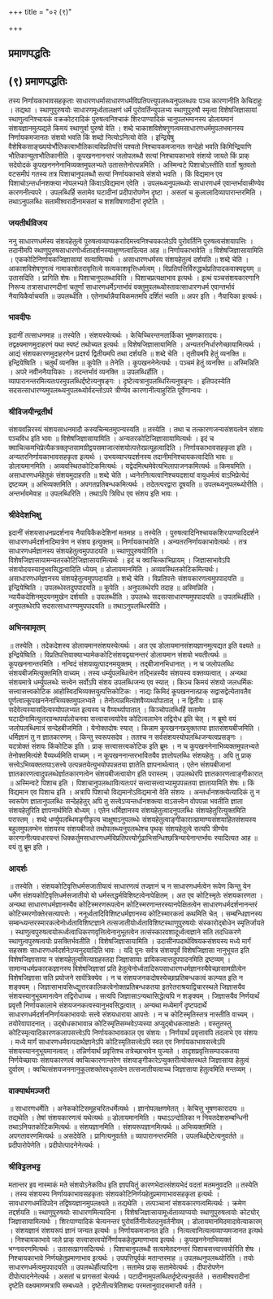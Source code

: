 +++
title = "०२ (९)"

+++


## प्रमाणपद्धतिः

## (९) **प्रमाणपद्धतिः**

तस्य निर्णायकाभावसहकृताः साधारणधर्मासाधारणधर्मविप्रतिपत्त्युपलब्ध्यनुपलब्धयः पञ्च कारणानीति केचिदाहुः । तद्यथा । स्थाणुपुरुषयोः साधारणमूर्ध्वतालक्षणं धर्मं पुरोवर्तिन्युपलभ्य स्थाणुपुरुषौ स्मृत्वा विशेषजिज्ञासायां स्थाणुत्वनिश्चायकं वक्रकोटरादिकं पुरुषत्वनिश्चाकं शिरःपाण्यादिकं चानुपलभमानस्य डोलायमानं संशयज्ञानमुत्पद्यते किमयं स्थाणुर्वा पुरुषो वेति । शब्दे चाकाशविशेषगुणत्वमसाधारणधर्ममुपलभमानस्य निर्णायकमजानतः संशयो भवति किं शब्दो नित्योऽनित्यो वेति । इन्द्रियेषु वैशेषिकसाङ्ख्ययोर्भौतिकत्वाभौतिकत्वविप्रतिपत्तिं पश्यतो निश्चायकमजानतः सन्देहो भवति किमिन्द्रियाणि भौतिकान्युताभौतिकानीति । कूपखननानन्तरं जलोपलब्धौ सत्यां निश्चायकाभावे संशयो जायते किं प्राक् सदेवोदकं कूपखनननेनाभिव्यक्तमुपलभ्यते उतासत्तेनोत्पन्नमिति । अस्मिन्वटे पिशाचोऽस्तीति वार्तां श्रुतवतो वटसमीपं गतस्य तत्र पिशाचानुपलब्धौ सत्यां निर्णायकाभावे संशयो भवति । किं विद्यमान एव पिशाचोऽन्तर्धानशक्त्या नोपलभ्यते किंवाऽविद्यमान एवेति । उपलब्ध्यनुपलब्ध्योः साधारणधर्म एवान्तर्भावात्त्रीण्येव कारणनीत्यपरे । उपलब्धिर्हि सतामेव घटादीनां प्रदीपारोपणेन दृष्टा । असतां च कुलालादिव्यापारान्तरमिति । तथाऽनुपलब्धिः सतामीश्वरादीनामसतां च शशविषाणादीनां दृष्टेति ।

### **जयतीर्थविजय**

ननु साधारणधर्मस्य संशयहेतुत्वे पुरुषत्वव्याप्यकरादिमत्त्वनिश्चयकालेऽपि पुरोवर्तिनि पुरुषत्वसंशयापत्तिः । तदानीमपि स्थाणुपुरुषसाधारणोर्ध्वतादर्शनस्याक्षुण्णत्वादित्यत आह ॥ निर्णायकाभावेति ॥ विशेषजिज्ञासायामिति । एककोटिनिर्णायकजिज्ञासायां सत्यामित्यर्थः । असाधारणधर्मस्य संशयहेतुत्वं दर्शयति ॥ शब्दे चेति । आकाशविशेषगुणत्वं नामाकाशेतरावृत्तित्वे सत्यकाशवृत्तिधर्मत्वम् । विप्रतिपत्तिर्विरुद्धार्थप्रतिपादकवाक्यद्वयम् ॥ उतासदिति । प्रागिति शेषः ॥ पिशाचानुपलब्धाविति । पिशाचप्रत्यक्षाभाव इत्यर्थः । इत्थं पञ्चसंशयकारणानि निरूप्य तत्रासाधारणदीनां चतुर्णां साधारणधर्मेऽन्तर्भावं वक्तुमुपलब्ध्योस्तावत्साधारणधर्म एवान्तर्भावं नैयायिकैर्वाचयति ॥ उपलब्धीति । एतेनार्थान्नैयायिकमतमपि दर्शितं भवति ॥ अपर इति । नैयायिका इत्यर्थः।

### **भावदीपः**

इदानीं तत्साधनमाह ॥ तस्येति । संशयस्येत्यर्थः । केचिच्चिरन्तनतार्किका भूषणकारादयः। तद्वक्ष्यमाणमुदाहरणं यथा स्पष्टं तथोच्यत इत्यर्थः ॥ विशेषजिज्ञासायामिति । अन्यतरनिर्धारणेच्छायामित्यर्थः । आद्यं संशयकारणमुदाहरणेन प्रदर्श्य द्वितीयमपि तथा दर्शयति ॥ शब्दे चेति । तृतीयमपि हेतुं व्यनक्ति ॥ इन्द्रियेष्विति । चतुर्थं व्यनक्ति ॥ कूपेति ॥ तेनेति । कूपखननेनेत्यर्थः । पञ्चमं हेतुं व्यनक्ति ॥ अस्मिन्निति । अपरे नवीननैयायिकाः । तदन्तर्भावं व्यनक्ति ॥ उपलब्धिर्हीति । व्यापारानन्तरमित्यतःपरमुपलब्धिर्द्दष्टेत्यनुषङ्गः । दृष्टेत्यत्रानुपलब्धिरित्यनुषङ्गः । इतिपदस्येति सदसत्साधारण्यमुपलब्ध्यनुपलब्ध्योर्वदन्तोऽपरे त्रीण्येव कारणानीत्याहुरिति पूर्वेणान्वयः ।

### **श्रीविजयीन्द्रतीर्थ**

संशयवन्निरस्यं संशयसाधनमादौ कस्यचिन्मतमुपन्यस्यति ॥ तस्येति । तथा च तत्कारणजन्यसंशयत्वेन संशयः पञ्चविध इति भावः ॥ विशेषजिज्ञासायामिति । अन्यतरकोटिजिज्ञासायामित्यर्थः । इदं च क्वाचित्कमभिप्रेत्यैकत्रक्लृप्तसामग्रीद्वयसमाजात्संशयोत्पत्तेरप्रत्यूहत्वादिति । निर्णायकाभावसहकृता इति । अन्यतरनिर्णायकाभावसहकृता इत्यर्थः । उभयव्याप्त्यदर्शनस्य तदानीमनिश्चायकत्वादिति भावः ॥ डोलायमानमिति । अव्यवस्थितकोटिकमित्यर्थः । यद्वेदमित्थमेवेत्यभिलापाजनकमित्यर्थः ॥ किमयमिति । असाधारणधर्महेतुकं संशयमुदाहरति ॥ शब्दे चेति । ध्वनेरनित्यत्वानिश्चयदशायां वायुधर्मत्वं वाऽभिप्रेत्येदं द्रष्टव्यम् ॥ अभिव्यक्तमिति । अपगतप्रतिबन्धकमित्यर्थः । तदेतत्परद्वारा दूषयति ॥ उपलब्ध्यनुपलब्ध्योरीति । अन्तर्भावमेवाह ॥ उपलब्धिरिति । तथाऽपि त्रिविध एव संशय इति भावः ।

### **श्रीवेदेशभिक्षु**

इदानीं संशयसाधनप्रदर्शनाय नैयायिकैकदेशिनां मतमाह ॥ तस्येति । पुरुषत्वादिनिश्चायकशिरःपाण्यादिदर्शने साधारणधर्मदर्शनादिमात्रेण न संशय इत्युक्तम् ॥ निर्णायकाभावेति । अन्यतरनिर्णायकाभावेत्यर्थः । तत्र साधारणधर्मज्ञानस्य संशयहेतुत्वमुपपादयति ॥ स्थाणुपुरुषयोरिति । विशेषजिज्ञासायामन्यतरकोटिजिज्ञासायामित्यर्थः । इदं च क्वाचित्काभिप्रायम् । जिज्ञासाभावेऽपि संशयोदयस्यानुभवसिद्धत्वादिति ध्येयम् ॥ डोलायमानमिति । अव्यवस्थितकोटिकमित्यर्थः। असाधारणधर्मज्ञानस्य संशयहेतुत्वमुपपदायति ॥ शब्दे चेति । विप्रतिपत्तेः संशयकारणत्वमुपपादयति ॥ इन्द्रियेष्विति । उपलब्धेस्तदुपपादयति ॥ कूपेति । अनुपलब्धेरपि तदाह ॥ अस्मिन्निति । न्यायैकदेशिनमुदयनमुखेन दर्शयति ॥ उपलब्धीति । उपलब्धेः सदसत्साधारण्यमुपपादयति ॥ उपलब्धिर्हीति । अनुपलब्धेरपि सदसत्साधारण्यमुपपादयति ॥ तथाऽनुपलब्धिरपीति ।

### **अभिनवामृतम्**

॥ तस्येति । तदेकदेशस्य डोलायमानसंशयस्येत्यर्थः । अत एव डोलायमानसंशयज्ञानमुत्पद्यत इति वक्ष्यते ॥ इन्द्रियेष्विति । विप्रतिपत्तिवाक्याभ्यामेककोटिसंशयद्वयानन्तरं डोलायमान संशयो भवतीत्यर्थः ॥ कूपखननान्तरमिति । नन्विदं संशयव्युत्पादनमयुक्तम् । तद्बीजानभिधानात् । न च जलोपलब्धिः संशयबीजमित्युक्तमिति वाच्यम् । तस्य धर्म्युपलब्धित्वेन तद्भिन्नस्यैव संशयस्य वक्तव्यत्वात् । अन्यथा संशयमात्रे धर्म्युपलब्धेः सत्त्वेन सर्वोऽपि संशय उपलब्धिजन्य एव स्यात् । किञ्च किमयं संशयो जलधर्मिकः सत्त्वासत्त्वकोटिक आहोस्विदभिव्यक्तयुत्पत्तिकोटिकः । नाद्यः किमिदं कूपखननात्प्राक् सद्वासद्वेत्येतावतैव पूर्णत्वात्कूपखननेनाभिव्यक्तमुपलभ्यते । तेनोत्पन्नमित्यंशवैय्यर्थ्यापातात् । न द्वितीयः । प्राक् सदेवेत्यस्यासदित्यस्योपलभ्यत इत्यस्य च वैय्यर्थ्यापातात् । किञ्चोपलब्धिर्हि सतामेव घटादीनामित्युत्तरग्रन्थपर्यालोचनया सत्त्वासत्त्वयोरेव कोटित्वलाभेन तद्विरोध इति चेत् । न ब्रूमो वयं जलोपलब्धिमात्रं सन्देहबीजमिति । येनोक्तदोषः स्यात् । किन्नाम कूपखननप्रयुक्ततया ज्ञातसंशयबीजमिति । धर्मिज्ञानं तु न ज्ञातकारणम् । किन्तु स्वरूपसदेव । ततश्च न सर्वसंशयस्योपलब्धिजन्यत्वप्रसङ्गः । यदत्रोक्तं संशयः किंकोटिक इति । प्राक् सत्त्वासत्त्वकोटिक इति ब्रूमः । न च कूपखननेनाभिव्यक्तमुपलभ्यते तेनोक्तमित्यंशे वैय्यर्थ्यमिति वाच्यम् । न कूपखननान्तरभावितयैव ज्ञातोपलब्धिः संशयहेतुः । अपि तु प्राक् सत्त्वेऽभिव्यक्ततयाऽसत्त्वे उत्पन्नतयेत्युभयोपपन्नतया ज्ञातेति ज्ञापनार्थत्वात् । एतेन संशयबीजानां ज्ञातकारणत्वादुपलब्धेर्ज्ञातकारणत्वेन संशयबीजत्वायोग इति परास्तम् । उपलब्धेरपि ज्ञातकारणत्वाङ्गीकारात् ॥ अस्मिन्वटे पिशाच इति । पिशाचानुपलब्धावित्यतःपरं सत्त्वासत्त्वाभ्यामुपपन्नतया ज्ञातायामिति शेषः ॥ किं विद्यमान एव पिशाच इति । अत्रापि पिशाचो विद्यमानोऽविद्यमानो वेति संशयः । अन्तर्धानशक्त्येत्यादिकं तु न स्वरूपेण ज्ञातानुपलब्धिः सन्देहहेतुर् अपि तु सत्त्वेऽप्यन्तर्धानशक्त्या वाऽसत्त्वेन वोपपन्ना भवतीति ज्ञाता संशयहेतुरिति ज्ञापनार्थमिति बोध्यम् । एतेन धर्मिज्ञानस्य संशयहेतुत्वादनुपलब्धिः संशयहेतुरित्युक्तमिति परास्तम् । शब्दे धर्म्युपलब्धिमङ्गीकृत्य चाक्षुषाऽनुपलब्धेः संशयहेतुत्वाङ्गीकारात्प्रामाण्यसंशयाहितसंशयस्य बहुलमुपलम्भेन संशयस्य संशयबीजते तथोपलब्ध्यनुपलब्धेश्च पृथक् संशयहेतुत्वे सत्यपि त्रीण्येव कारणानीत्यवधारयन्तं धिक्कर्तुमसाधारणधर्मविप्रतिपत्त्योर्गूढाभिसन्धिश्छत्रिन्यायेनान्तर्भावः स्यादित्यत आह ॥ वयं तु ब्रूम इति ।

### **आदर्शः**

॥ तस्येति । संशयकोटिवृत्तिधर्मसजातीयत्वं साधारणत्वं तज्ज्ञानं च न साधारणधर्मत्वेन रूपेण किन्तु येन धर्मेण संशयकोटिवृत्तिधर्मसजातीयो यो धर्मस्तद्धर्मविशिष्टत्वेनापेक्षितम् । अत एव कोटिस्मृतेः संशयकारणता । अन्यथा साधारणधर्मज्ञानस्यैव कोटिस्मरणरूपत्वेन कोटिस्मरणान्तरस्यानपेक्षितत्वेन साधारणधर्मदर्शनानन्तरं कोटिस्मरणोक्तेरसत्यापत्तेः । ननूर्ध्वतादिविशिष्टधर्मज्ञानस्य कोटिस्मारकत्वं कथमिति चेत् । सम्बन्धिज्ञानस्य सम्बन्ध्यन्तरस्मारकत्वेनोर्ध्वताविशिष्टज्ञाने तत्सजातीयोर्ध्वताविशिष्टस्थाणुपुरुषयोः संस्कारोद्बोधेन स्मृतिर्जायते । स्थाणुत्वपुरुषत्वयोरूर्ध्वत्वाधिकरणवृत्तित्वेनानुभूतत्वेन तत्संस्कारवशादूर्ध्वत्वज्ञाने सति तदधिकरणे स्थाणुत्वपुरुषत्वयोः प्रसक्तिर्भवतीति । विशेषजिज्ञासायामिति । उदासीनपदार्थविषयकसंशयस्य मध्ये मार्गं सहस्रशः साधारणधर्मदर्शनेऽप्यनुदयादिति भावः । यदि पुनः सर्वत्र संशयपूर्वं विशेषजिज्ञासा नानुभूयत इति विशेषजिज्ञासाया न संशयहेतुत्वमित्याग्रहस्तदा जिज्ञासायाः प्रायिकत्वात्तदुपपादनमिति द्रष्टव्यम् । सामान्यधर्मप्रकारकज्ञानस्य विशेषजिज्ञासां प्रति हेतुत्वेनोर्ध्वतादिरूपसाधारणधर्मज्ञानस्यैवेच्छासामग्रीत्वेन विशेषजिज्ञासा सति प्रयोजने सार्वत्रिक्येव । न च संशयजनकदोषस्येच्छाप्रतिबन्धकत्वं कल्प्यत इति न शङ्क्यम् । जिज्ञासाभावसिध्द्युत्तरकालिकत्वेनोक्तप्रतिबन्धकतया इतरेतराश्रयाद्विचारस्थले जिज्ञासयैव संशयस्यानुभूयमानत्वेन तद्विरोधाच्च । सत्यपि जिज्ञासाऽन्यथासिद्धेत्यपि न शङ्क्यम् । जिज्ञासयैव निर्णयार्थं प्रवृत्तौ निर्णायकालाभे संशयजनकत्वस्यानुभवसिद्धत्वात् । अन्यथा मध्येमार्गं दृष्टपदार्थे साधारणधर्मदर्शननिर्णायकाभावयोः सत्त्वे संशयधाराया आपत्तेः । न च कोटिस्मृतिस्तत्र नास्तीति वाच्यम् । तयोरेवापादनात् । उद्बोधकाभावान्न कोटिस्मृतिसम्भवेऽप्यस्या अप्युद्बोधकत्वाक्षतेः । वस्तुतस्तु कोटिस्मृत्यादिकारणकलापसत्त्वेऽपि निर्णायकाभावकाल एव संशयः । निर्णयार्थं प्रवृत्तावपि तदलाभे एव संशयः । मध्ये मार्गं साधारणधर्मवत्पदार्थज्ञानेऽपि कोटिस्मृतिसत्त्वेऽपि स्वत एव निर्णायकाभावसत्त्वेऽपि संशयस्याननुभूयमानत्वात् । तन्निर्णयार्थं प्रवृत्तिश्च तत्रेच्छाभावेन युज्यते । तादृशप्रवृत्तिसम्पादकतया निर्णयेच्छायाः संशयकारणत्वं क्वचित्कारणान्तरेण संशयाङ्गीकारेऽप्युक्तरीत्योक्तस्थले जिज्ञासाया हेतुत्वं दुर्वारम् । क्वचित्संशयजननानुकूलशक्तेरवधृतत्वेन तत्सजातीयत्वाच्च जिज्ञासाया हेतुत्वमिति मन्तव्यम् ।

### **वाक्यार्थमञ्जरी**

॥ साधारणधर्मेति । अनेककोटिसमूहचरितधर्मेत्यर्थः । ज्ञानोपलक्षणमेतत् । केचित्तु भूषणकारादयः ॥ तद्यथेति । तेषां संशयकारणत्वं यथेत्यर्थः ॥ डोलायमानमिति । यथाऽऽन्दोलिका न नियतदेशसम्बन्धिनी तथाऽनियतकोटिकमित्यर्थः ॥ संशयज्ञानमिति । संशयरूपज्ञानमित्यर्थः ॥ अभिव्यक्तमिति । अपगतावरणमित्यर्थः ॥ असदेवेति । प्रागित्यनुवर्तते ॥ व्यापारानन्तरमिति । उपलब्धिर्द्दष्टेत्यनुवर्तते ॥ प्रदीपारोपेणेति । प्रदीपोत्पादनेनेत्यर्थः ।

### **श्रीविट्टलभट्ट**

मतान्तर इव नास्माकं मते संशयोऽनेकविध इति ज्ञापयितुं कारणभेदात्संशयभेदं वदतां मतमनुवदति ॥ तस्येति । तस्य संशयस्य निर्णायकाभावसहकृताः संशयकोटिनिर्णयहेतुप्रमाणाभावसहकृता इत्यर्थः । सावधारणधर्मादिपदेन तद्विषयज्ञानमुपलक्ष्यते ॥ तद्यथेति । तत्पञ्चानां संशयकारणत्वमित्यर्थः । क्रमेण तद्दर्शयति ॥ स्थाणुपुरुषयोः साधारणमित्यादिना । विशेषजिज्ञासायामूर्ध्वताव्याप्ययोः स्थाणुपुरुषत्वयोः कोट्योर् जिज्ञासायामित्यर्थः । शिरःपाण्यादिकं चेत्यनन्तरं पुरोवर्तिनीत्येतदनुवर्तनीयम् । डोलायमानमिदमादावेत्याकारम् । संशयज्ञानं संशयरूपं ज्ञानं जन्यत इत्यर्थः ॥ निर्णायकमजानत इति । नित्यत्वानित्यत्वव्याप्यमजानत इत्यर्थः । निश्चायकाभावे जले प्राक् सत्त्वासत्त्वयोर्निर्णायकहेतुप्रमाणाभाव इत्यर्थः । कूपखननेनाभिव्यक्तं भग्नावरणमित्यर्थः । उतासत्प्रागसदित्यर्थः । पिशाचानुपलब्धौ सत्यामेतदनन्तरं पिशाचसत्त्वात्त्वयोरिति शेषः । निश्चायकाभावे निर्णयहेतुप्रमाणाभाव इत्यर्थः । उपपत्तिपूर्वकं मतान्तरमाह ॥ उपलब्धनुपलब्ध्योरिति । तयोः साधारणधर्मत्वमुपपादयति ॥ उपलब्धेर्हीत्यादिना । सतामेव प्राक् सतामेवेत्यर्थः । दीपारोपणेन दीपोत्पादनेनेत्यर्थः । असतां च प्रागसतां चेत्यर्थः । पटादीनामुपलब्धितर्दृष्टेत्यनुवर्तते । सतामीश्वरादीनां दृष्टेति वक्ष्यमाणमत्रापि सम्बध्यते । दृष्टेतीत्यत्रेतिशब्दः परमतानुवादसमाप्तौ वर्तते ।

